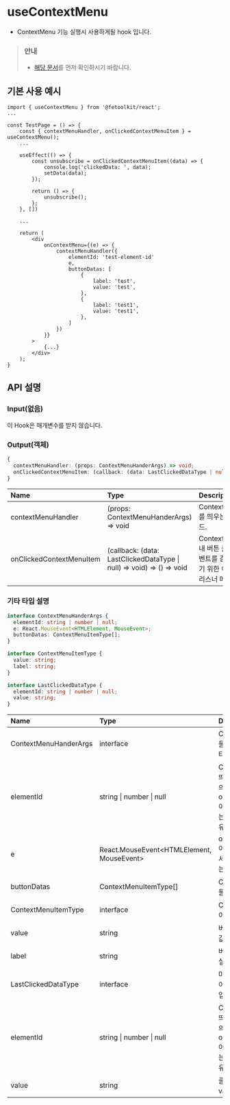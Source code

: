 # useContextMenu

- ContextMenu 기능 실행시 사용하게될 hook 입니다.

> ### 안내
>
> - [해당 문서](../joinedFeatures/contextMenu.md)를 먼저 확인하시기 바랍니다.

## 기본 사용 예시

```tsx
import { useContextMenu } from '@fetoolkit/react';
...

const TestPage = () => {
    const { contextMenuHandler, onClickedContextMenuItem } = useContextMenu();
    ...

    useEffect(() => {
        const unsubscribe = onClickedContextMenuItem((data) => {
            console.log('clickedData: ', data);
            setData(data);
        });

        return () => {
            unsubscribe();
        };
    }, [])

    ...

    return (
        <div
            onContextMenu={(e) => {
                contextMenuHandler({
                    elementId: 'test-element-id'
                    e,
                    buttonDatas: [
                        {
                            label: 'test',
                            value: 'test',
                        },
                        {
                            label: 'test1',
                            value: 'test1',
                        },
                    ]
                })
            }}
        >
            {...}
        </div>
    );
}
```

## API 설명

### Input(없음)

이 Hook은 매개변수를 받지 않습니다.

### Output(객체)

```typescript
{
  contextMenuHandler: (props: ContextMenuHanderArgs) => void;
  onClickedContextMenuItem: (callback: (data: LastClickedDataType | null) => void) => () => void;
}
```

| Name                     | Type                                                                  | Description                                                         |
| :----------------------- | :-------------------------------------------------------------------- | :------------------------------------------------------------------ |
| contextMenuHandler       | (props: ContextMenuHanderArgs) => void                                | ContextMenu를 띄우는 메서드.                                        |
| onClickedContextMenuItem | (callback: (data: LastClickedDataType \| null) => void) => () => void | ContextMenu내 버튼 클릭 이벤트를 감지하기 위한 이벤트 리스너 메서드 |

### 기타 타입 설명

```typescript
interface ContextMenuHanderArgs {
  elementId: string | number | null;
  e: React.MouseEvent<HTMLElement, MouseEvent>;
  buttonDatas: ContextMenuItemType[];
}

interface ContextMenuItemType {
  value: string;
  label: string;
}

interface LastClickedDataType {
  elementId: string | number | null;
  value: string;
}
```

| Name                  | Type                                      | Description                                                                                   |
| :-------------------- | :---------------------------------------- | :-------------------------------------------------------------------------------------------- |
| ContextMenuHanderArgs | interface                                 | ContextMenu 핸들러의 매개변수 타입                                                            |
| elementId             | string \| number \| null                  | ContextMenu가 띄워질 element의 고유 ID. <br>onContextMenu 이벤트를 걸어주는 element의 고유 ID |
| e                     | React.MouseEvent<HTMLElement, MouseEvent> | onContextMenu 이벤트 리스너에서 인수로 반환되는 이벤트 객체                                   |
| buttonDatas           | ContextMenuItemType[]                     | ContextMenu에 들어갈 버튼 정보                                                                |
| ContextMenuItemType   | interface                                 | ContextMenu 아이템의 타입                                                                     |
| value                 | string                                    | 버튼의 고유 key값                                                                             |
| label                 | string                                    | 버튼에서 보여질 실제 라벨값                                                                   |
| LastClickedDataType   | interface                                 | 마지막 클릭된 아이템의 데이터 타입                                                            |
| elementId             | string \| number \| null                  | ContextMenu가 띄워질 element의 고유 ID. <br>onContextMenu 이벤트를 걸어주는 element의 고유 ID |
| value                 | string                                    | 클릭한 버튼의 value값                                                                         |

